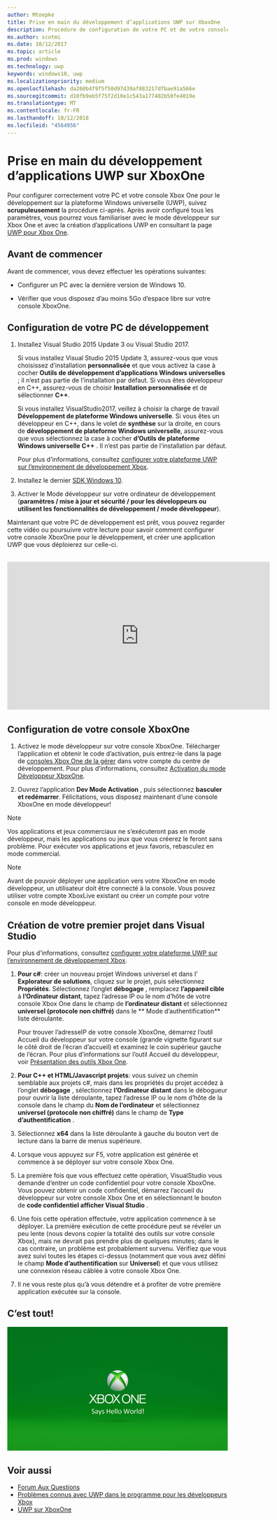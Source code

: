 ```yaml
---
author: Mtoepke
title: Prise en main du développement d’applications UWP sur XboxOne
description: Procédure de configuration de votre PC et de votre console XboxOne pour le développement UWP.
ms.author: scotmi
ms.date: 10/12/2017
ms.topic: article
ms.prod: windows
ms.technology: uwp
keywords: windows10, uwp
ms.localizationpriority: medium
ms.openlocfilehash: da260b4f9f5f50d97d39af883217dfbae91a566e
ms.sourcegitcommit: d10fb9eb5f75f2d10e1c543a177402b50fe4019e
ms.translationtype: MT
ms.contentlocale: fr-FR
ms.lasthandoff: 10/12/2018
ms.locfileid: "4564956"
---
```

# <a name="getting-started-with-uwp-app-development-on-xbox-one"></a>Prise en main du développement d’applications UWP sur XboxOne

Pour configurer correctement votre PC et votre console Xbox One pour le développement sur la plateforme Windows universelle (UWP), suivez **scrupuleusement** la procédure ci-après. Après avoir configuré tous les paramètres, vous pourrez vous familiariser avec le mode développeur sur Xbox One et avec la création d’applications UWP en consultant la page [UWP pour Xbox One](index.md). 

## <a name="before-you-start"></a>Avant de commencer

Avant de commencer, vous devez effectuer les opérations suivantes:
-   Configurer un PC avec la dernière version de Windows 10.
<!-- -  Install Microsoft Visual Studio 2015 Update 3 or Microsoft Visual Studio 2017.

    > [!NOTE]
    > Visual Studio 2017 is required if you are using the Windows 10, build 15063 SDK. -->

- Vérifier que vous disposez d’au moins 5Go d’espace libre sur votre console XboxOne.

## <a name="setting-up-your-development-pc"></a>Configuration de votre PC de développement

1.  Installez Visual Studio 2015 Update 3 ou Visual Studio 2017.

    Si vous installez Visual Studio 2015 Update 3, assurez-vous que vous choisissez d’installation **personnalisée** et que vous activez la case à cocher **Outils de développement d’applications Windows universelles** ; il n’est pas partie de l’installation par défaut. Si vous êtes développeur en C++, assurez-vous de choisir **Installation personnalisée** et de sélectionner **C++**.

    Si vous installez VisualStudio2017, veillez à choisir la charge de travail **Développement de plateforme Windows universelle**. Si vous êtes un développeur en C++, dans le volet de **synthèse** sur la droite, en cours de **développement de plateforme Windows universelle**, assurez-vous que vous sélectionnez la case à cocher **d’Outils de plateforme Windows universelle C++** . Il n’est pas partie de l’installation par défaut.

    Pour plus d’informations, consultez [configurer votre plateforme UWP sur l’environnement de développement Xbox](development-environment-setup.md).

2.  Installez le dernier [SDK Windows 10](https://developer.microsoft.com/windows/downloads/windows-10-sdk).

3.  Activer le Mode développeur sur votre ordinateur de développement (**paramètres / mise à jour et sécurité / pour les développeurs ou utilisent les fonctionnalités de développement / mode développeur**).

Maintenant que votre PC de développement est prêt, vous pouvez regarder cette vidéo ou poursuivre votre lecture pour savoir comment configurer votre console XboxOne pour le développement, et créer une application UWP que vous déploierez sur celle-ci.
</br>
</br>
<iframe src="https://channel9.msdn.com/Events/Xbox/App-Dev-on-Xbox/Get-started-with-App-Dev-on-Xbox/player#time=51s:paused" width="600" height="338"  allowFullScreen frameBorder="0"></iframe>

## <a name="setting-up-your-xbox-one-console"></a>Configuration de votre console XboxOne

1.  Activez le mode développeur sur votre console XboxOne. Télécharger l’application et obtenir le code d’activation, puis entrez-le dans la page de [consoles Xbox One de la gérer](https://partner.microsoft.com/xboxactivate) dans votre compte du centre de développement. Pour plus d’informations, consultez [Activation du mode Développeur XboxOne](devkit-activation.md). 

2.  Ouvrez l’application **Dev Mode Activation** , puis sélectionnez **basculer et redémarrer**. Félicitations, vous disposez maintenant d’une console XboxOne en mode développeur!
  
  > [!NOTE]
  > Vos applications et jeux commerciaux ne s’exécuteront pas en mode développeur, mais les applications ou jeux que vous créerez le feront sans problème. Pour exécuter vos applications et jeux favoris, rebasculez en mode commercial.
    
  > [!NOTE]
  > Avant de pouvoir déployer une application vers votre XboxOne en mode développeur, un utilisateur doit être connecté à la console. Vous pouvez utiliser votre compte XboxLive existant ou créer un compte pour votre console en mode développeur. 

## <a name="creating-your-first-project-in-visual-studio"></a>Création de votre premier projet dans Visual Studio

Pour plus d’informations, consultez [configurer votre plateforme UWP sur l’environnement de développement Xbox](development-environment-setup.md).

1.  **Pour c#**: créer un nouveau projet Windows universel et dans l' **Explorateur de solutions**, cliquez sur le projet, puis sélectionnez **Propriétés**. Sélectionnez l’onglet **débogage** , remplacez **l’appareil cible** à **l’Ordinateur distant**, tapez l’adresse IP ou le nom d’hôte de votre console Xbox One dans le champ de **l’ordinateur distant** et sélectionnez **universel (protocole non chiffré)** dans le ** Mode d’authentification** liste déroulante.   

    Pour trouver l’adresseIP de votre console XboxOne, démarrez l’outil Accueil du développeur sur votre console (grande vignette figurant sur le côté droit de l’écran d’accueil) et examinez le coin supérieur gauche de l’écran. Pour plus d’informations sur l’outil Accueil du développeur, voir [Présentation des outils Xbox One](introduction-to-xbox-tools.md).  

2.  **Pour C++ et HTML/Javascript projets**: vous suivez un chemin semblable aux projets c#, mais dans les propriétés du projet accédez à l’onglet **débogage** , sélectionnez **l’Ordinateur distant** dans le débogueur pour ouvrir la liste déroulante, tapez l’adresse IP ou le nom d’hôte de la console dans le champ du **Nom de l’ordinateur** et sélectionnez **universel (protocole non chiffré)** dans le champ de **Type d’authentification** .

3. Sélectionnez **x64** dans la liste déroulante à gauche du bouton vert de lecture dans la barre de menus supérieure.
   
4.  Lorsque vous appuyez sur F5, votre application est générée et commence à se déployer sur votre console Xbox One.
  
5.  La première fois que vous effectuez cette opération, VisualStudio vous demande d’entrer un code confidentiel pour votre console XboxOne. Vous pouvez obtenir un code confidentiel, démarrez l’accueil du développeur sur votre console Xbox One et en sélectionnant le bouton de **code confidentiel afficher Visual Studio** .
  
6.  Une fois cette opération effectuée, votre application commence à se déployer. La première exécution de cette procédure peut se révéler un peu lente (nous devons copier la totalité des outils sur votre console Xbox), mais ne devrait pas prendre plus de quelques minutes; dans le cas contraire, un problème est probablement survenu. Vérifiez que vous avez suivi toutes les étapes ci-dessus (notamment que vous avez défini le champ **Mode d’authentification** sur **Universel**) et que vous utilisez une connexion réseau câblée à votre console Xbox One.  

7. Il ne vous reste plus qu’à vous détendre et à profiter de votre première application exécutée sur la console.  

## <a name="thats-it"></a>C’est tout!

![Hello World](images/getting-started-hello-world.png)

## <a name="see-also"></a>Voir aussi  
- [Forum Aux Questions](frequently-asked-questions.md)  
- [Problèmes connus avec UWP dans le programme pour les développeurs Xbox](known-issues.md)
- [UWP sur XboxOne](index.md) 
